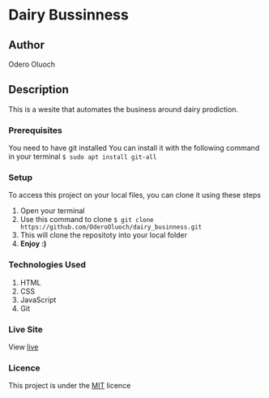 # Dairy Bussinness

## Author
Odero Oluoch


## Description
This is a wesite that automates the business around dairy prodiction.



### Prerequisites
You need to have git installed
You can install it with the following command in your terminal
`$ sudo apt install git-all`


### Setup
To access this project on your local files, you can clone it using these steps
1. Open your terminal
1. Use this command to clone `$ git clone https://github.com/OderoOluoch/dairy_businness.git`
1. This will clone the repositoty into your local folder
1. __Enjoy :)__


### Technologies Used
1. HTML
1. CSS
1. JavaScript
1. Git


### Live Site
View [live](https://hamida-mstafa.github.io/fev-band/)


### Licence
This project is under the  [MIT](LICENSE) licence